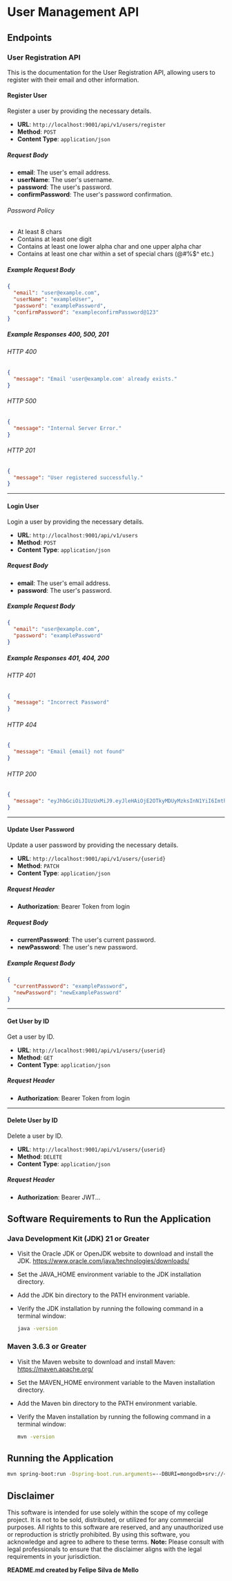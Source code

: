 # User Management API

## Endpoints

### User Registration API

This is the documentation for the User Registration API, allowing users to register with their email
and other information.

#### Register User

Register a user by providing the necessary details.

- **URL**: `http://localhost:9001/api/v1/users/register`
- **Method**: `POST`
- **Content Type**: `application/json`

##### Request Body

- **email**: The user's email address.
- **userName**: The user's username.
- **password**: The user's password.
- **confirmPassword**: The user's password confirmation.

###### Password Policy

- At least 8 chars
- Contains at least one digit
- Contains at least one lower alpha char and one upper alpha char
- Contains at least one char within a set of special chars (@#%$^ etc.)

##### Example Request Body

```json
{
  "email": "user@example.com",
  "userName": "exampleUser",
  "password": "examplePassword",
  "confirmPassword": "exampleconfirmPassword@123"
}
```

##### Example Responses 400, 500, 201

###### HTTP 400

```json
{
  "message": "Email 'user@example.com' already exists."
}
```

###### HTTP 500

```json
{
  "message": "Internal Server Error."
}
```

###### HTTP 201

```json
{
  "message": "User registered successfully."
}
```

---

#### Login User

Login a user by providing the necessary details.

- **URL**: `http://localhost:9001/api/v1/users`
- **Method**: `POST`
- **Content Type**: `application/json`

##### Request Body

- **email**: The user's email address.
- **password**: The user's password.

##### Example Request Body

```json
{
  "email": "user@example.com",
  "password": "examplePassword"
}
```

##### Example Responses 401, 404, 200

###### HTTP 401

```json
{
  "message": "Incorrect Password"
}
```

###### HTTP 404

```json
{
  "message": "Email {email} not found"
}
```

###### HTTP 200

```json
{
  "message": "eyJhbGciOiJIUzUxMiJ9.eyJleHAiOjE2OTkyMDUyMzksInN1YiI6ImthcmVuQGdtYWlsLmNvbSIsImlhdCI6MTY5OTIwMTYzOX0.Xlh1JvFU-8VBVEvw0SWWqaCKjmgyGbVtBykkLUgQT0fx25AeELTl8xn1Kb9M4VdbltNXmPOGGiH5sqs5DQpFzw"
}
```

---

#### Update User Password

Update a user password by providing the necessary details.

- **URL**: `http://localhost:9001/api/v1/users/{userid}`
- **Method**: `PATCH`
- **Content Type**: `application/json`

##### Request Header

- **Authorization**: Bearer Token from login

##### Request Body

- **currentPassword**: The user's current password.
- **newPassword**: The user's new password.

##### Example Request Body

```json
{
  "currentPassword": "examplePassword",
  "newPassword": "newExamplePassword"
}
```

---

#### Get User by ID

Get a user by ID.

- **URL**: `http://localhost:9001/api/v1/users/{userid}`
- **Method**: `GET`
- **Content Type**: `application/json`

##### Request Header

- **Authorization**: Bearer Token from login

---

#### Delete User by ID

Delete a user by ID.

- **URL**: `http://localhost:9001/api/v1/users/{userid}`
- **Method**: `DELETE`
- **Content Type**: `application/json`

##### Request Header

- **Authorization**: Bearer JWT...

## Software Requirements to Run the Application

### Java Development Kit (JDK) 21 or Greater

- Visit the Oracle JDK or OpenJDK website to download and install the JDK.
  https://www.oracle.com/java/technologies/downloads/
- Set the JAVA_HOME environment variable to the JDK installation directory.
- Add the JDK bin directory to the PATH environment variable.
- Verify the JDK installation by running the following command in a terminal window:

  ```bash
  java -version
  ```

### Maven 3.6.3 or Greater

- Visit the Maven website to download and install Maven: https://maven.apache.org/
- Set the MAVEN_HOME environment variable to the Maven installation directory.
- Add the Maven bin directory to the PATH environment variable.
- Verify the Maven installation by running the following command in a terminal window:

  ```bash
  mvn -version
  ```

## Running the Application

```bash
mvn spring-boot:run -Dspring-boot.run.arguments=--DBURI=mongodb+srv://<username>:<password>@camp.s1dnkux.mongodb.net/dev,--SECRET=<SECRETKEY>,--EXPIRATION=<TOKEN_EXPIRY> -f pom.xml
```

## Disclaimer

This software is intended for use solely within the scope of my college project.
It is not to be sold, distributed, or utilized for any commercial purposes.
All rights to this software are reserved, and any unauthorized use or reproduction is strictly
prohibited.
By using this software, you acknowledge and agree to adhere to these terms.
**Note:** Please consult with legal professionals to ensure that the disclaimer aligns with the
legal requirements in your jurisdiction.

**README.md created by Felipe Silva de Mello**